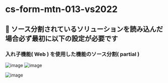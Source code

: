 # cs-form-mtn-013-vs2022

## 🔴 ソース分割されているソリューションを読み込んだ場合必ず最初に以下の設定が必要です

### 入れ子機能( Web ) を使用した機能のソース分割( partial )

![image](https://github.com/winofsql/cs-form-mtn-013-vs2022/assets/1501327/8b19e33f-2f4a-4f84-be5d-64d209f86252)
![image](https://github.com/winofsql/cs-form-mtn-013-vs2022/assets/1501327/8e25dfc3-5d9a-446f-9f90-59732659d393)

![image](https://github.com/winofsql/cs-form-mtn-013-vs2022/assets/1501327/1f84407b-6a82-4b47-b8db-42a90bc6319f)
